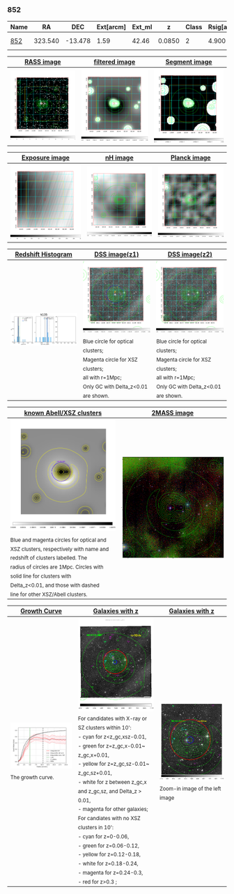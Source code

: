 <div STYLE="page-break-after: always;"></div>

### 852

|Name          |RA          |DEC      | Ext[arcm] | Ext_ml | z    | Class| Rsig[arcmin] | CRsig[c/s] | CR500[c/s] | R500[Mpc] |L500[erg/s]|F500[erg/s/cm^2]| M500[Msun]|Tx[keV]|beta|GC(XSZ,Delta_z<0.01)| GC(OPT,Delta_z<0.01)|GC|alias|
|--------------|------------|------------|---|---|-----------|--------|------|------|----|----|----|----|----|----|----|----|----|----|---|
|[852](script/852.md)     | 323.540       | -13.478       | 1.59    | 42.46   | 0.0850 | 2   | 4.900 |0.357 |0.439 |1.000 |1.429e+44 |7.963e-12 |3.089e+14 |4.410 |3.000 |MCXC, |A, |MCXC, A, |k135|

|[RASS image](../image/852/852_img.pdf)|[filtered image](../image/852/852_fil.pdf)|[Segment image](../image/852/852_seg.pdf)|
|-------------------|--------------------|-------------------|
| <img src="../image/852/852_img.png" width="300">  | <img src="../image/852/852_fil.png" width="300">   | <img src="../image/852/852_seg.png" width="300">  |

|[Exposure image](../image/852/852_mex.pdf)| [nH image](../image/852/852_nh.pdf)| [Planck image](../image/852/852_p.pdf)|
|-------------------|--------------------|-------------------|
|<img src="../image/852/852_mex.png" width="300">   | <img src="../image/852/852_nh.png" width="300">    | <img src="../image/852/852_p.png" width="300"> |

|[Redshift Histogram](../image/852/852_zg.pdf) | [DSS image(z1)](../image/852/852_dss_z1.pdf)      |  [DSS image(z2)](../image/852/852_dss_z2.pdf)    |
|-------------------|--------------------|-------------------|
|<img src="../image/852/852_zg.png" width="300"> |<img src="../image/852/852_dss_z1.png" width="300"> <sub><br>Blue circle for optical clusters; <br>Magenta circle for XSZ clusters; <br>all with r=1Mpc; <br>Only GC with Delta_z<0.01 are shown. </sub>| <img src="../image/852/852_dss_z2.png" width="300"><sub><br>Blue circle for optical clusters; <br>Magenta circle for XSZ clusters; <br>all with r=1Mpc; <br>Only GC with Delta_z<0.01 are shown. </sub> |

|[known Abell/XSZ clusters](../image/852/852_m.pdf) | [2MASS image](../image/852/852_2mass.pdf)      |
|-------------------|-------------------|
|<img src=../image/852/852_m.png width="300"> <sub><br>Blue and magenta circles for optical and <br>XSZ clusters, respectively with name and <br>redshift of clusters labelled. The <br>radius of circles are 1Mpc. Circles with <br>solid line for clusters with <br>Delta_z<0.01, and those with dashed <br>line for other XSZ/Abell clusters.        </sub>|<img src="../image/852/852_2mass.png" width="300">  |

|[Growth Curve](../image/852/852_gca_all.png) |[Galaxies with z](../image/852/852_opt_ned.pdf) |[Galaxies with z](../image/852/852_opt_ned_zoom.pdf) |
|-------------------|-------------------|-------------------|
| <img src="../image/852/852_gca_all.png" width="300"> <sub><br>The growth curve.</sub>| <img src=../image/852/852_opt_ned.png width="300"> <br><sub> For candidates with X-ray or SZ clusters within 10': <br> - cyan for z<z_gc,xsz-0.01, <br> - green for z=z_gc,x-0.01~ z_gc,x+0.01, <br> - yellow for z=z_gc,sz-0.01~ z_gc,sz+0.01, <br> - white for z between z_gc,x and z_gc,sz, and Delta_z > 0.01, <br> - magenta for other galaxies; <br>For candiates with no XSZ clusters in 10': <br> - cyan for z=0-0.06, <br> - green for z=0.06-0.12, <br> - yellow for z=0.12-0.18, <br> - white for z=0.18-0.24, <br> - magenta for z=0.24-0.3, <br> - red for z>0.3 ;  </sub>|<img src=../image/852/852_opt_ned_zoom.png width="300">  <br><sub> Zoom-in image of the left image</sub>|




